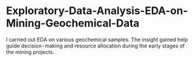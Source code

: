 # Exploratory-Data-Analysis-EDA-on-Mining-Geochemical-Data
I carried out EDA on various geochemical samples. The insight gained help guide decision - making and resource allocation during the early stages of the mining projects.
